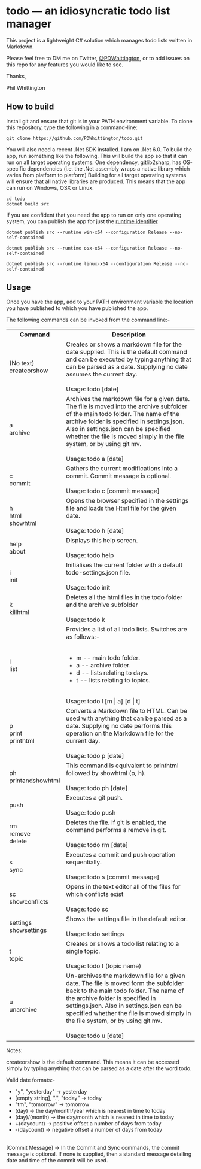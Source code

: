 # todo &mdash; an idiosyncratic todo list manager

This project is a lightweight C# solution which manages todo lists written in Markdown.

Please feel free to DM me on Twitter, [@PDWhittington](https://twitter.com/PDWhittington), or to add issues on this repo for any features you would like to see.

Thanks,

Phil Whittington

## How to build

Install git and ensure that git is in your PATH environment variable. To clone this repository, type the following in a command-line:

```
git clone https://github.com/PDWhittington/todo.git
```
You will also need a recent .Net SDK installed. I am on .Net 6.0. To build the app, run something like the following. This will build the app so that it can run on all target operating systems. One dependency, gitlib2sharp, has OS-specific dependencies (i.e. the .Net assembly wraps a native library which varies from platform to platform) Building for all target operating systems will ensure that all native libraries are produced. This means that the app can run on Windows, OSX or Linux.


```
cd todo
dotnet build src
```
If you are confident that you need the app to run on only one operating system, you can publish the app for just the [runtime identifier](https://docs.microsoft.com/en-us/dotnet/core/rid-catalog#windows-rids) 


```
dotnet publish src --runtime win-x64 --configuration Release --no-self-contained
```

```
dotnet publish src --runtime osx-x64 --configuration Release --no-self-contained
```

```
dotnet publish src --runtime linux-x64 --configuration Release --no-self-contained
```

## Usage

Once you have the app, add to your PATH environment variable the location you have published to which you have published the app.

The following commands can be invoked from the command line:-

<table>
    <tr>
        <th>
            Command
        </th>
        <th>
            Description
        </th>
    </tr>
    <tr>
        <td>
            (No text)<br/>
            createorshow
        </td>
        <td>
            Creates or shows a markdown file for the date supplied. This is the default command and can be executed by
            typing anything that can be parsed as a date. Supplying no date assumes the current day.<br /><br />
            Usage: todo [date]
        </td>
    </tr>
    <tr>
        <td>
            a<br />
            archive
        </td>
        <td>
            Archives the markdown file for a given date. The file is moved into the archive subfolder of the main todo
            folder. The name of the archive folder is specified in settings.json. Also in settings.json can be specified
            whether the file is moved simply in the file system, or by using git mv.<br /><br />
            Usage: todo a [date]
        </td>
    </tr>
    <tr>
        <td>
            c<br />
            commit
        </td>
        <td>
            Gathers the current modifications into a commit. Commit message is optional.<br /><br />
            Usage: todo c [commit message]
        </td>
    </tr>
    <tr>
        <td>
            h<br />
            html<br />
            showhtml
        </td>
        <td>
            Opens the browser specified in the settings file and loads the Html file for the given date. <br /><br />
            Usage: todo h [date]
        </td>
    </tr>
    <tr>
        <td>
            help<br />
            about
        </td>
        <td>
            Displays this help screen.<br /><br />
            Usage: todo help
        </td>
    </tr>
    <tr>
        <td>
            i<br />
            init
        </td>
        <td>
            Initialises the current folder with a default todo-settings.json file.<br /><br />
            Usage: todo init
        </td>
    </tr>
    <tr>
        <td>
            k<br />
            killhtml
        </td>
        <td>
            Deletes all the html files in the todo folder and the archive subfolder<br /><br />
            Usage: todo k
        </td>
    </tr>
    <tr>
        <td>
            l<br />
            list
        </td>
        <td>
            Provides a list of all todo lists. Switches are as follows:-<br /><br />
            <ul>
                <li>m -- main todo folder.</li>
                <li>a -- archive folder.</li>
                <li>d -- lists relating to days.</li>
                <li>t -- lists relating to topics.</li>
            </ul><br />
            Usage: todo l [m | a] [d | t]
        </td>
    </tr>
    <tr>
        <td>
            p<br />
            print<br />
            printhtml<br />
        </td>
        <td>
            Converts a Markdown file to HTML. Can be used with anything that can be parsed as a date. Supplying no date
            performs this operation on the Markdown file for the current day.<br /><br />
            Usage: todo p [date]
        </td>
    </tr>
    <tr>
        <td>
            ph<br />
            printandshowhtml
        </td>
        <td>
            This command is equivalent to printhtml followed by showhtml (p, h).<br /><br />
            Usage: todo ph [date]
        </td>
    </tr>
    <tr>
        <td>
            push
        </td>
        <td>
            Executes a git push.<br /><br />
            Usage: todo push
        </td>
    </tr>
    <tr>
        <td>
            rm<br />
            remove<br />
            delete
        </td>
        <td>
            Deletes the file. If git is enabled, the command performs a
            remove in git.<br /><br />
            Usage: todo rm [date]
        </td>
    </tr>
    <tr>
        <td>
            s<br />
            sync
        </td>
        <td>
            Executes a commit and push operation sequentially.<br /><br />
            Usage: todo s [commit message]
        </td>
    </tr>
    <tr>
        <td>
            sc<br />
            showconflicts
        </td>
        <td>
            Opens in the text editor all of the files for which conflicts exist<br /><br />
            Usage: todo sc
        </td>
    </tr>
    <tr>
        <td>
            settings<br />
            showsettings
        </td>
        <td>
            Shows the settings file in the default editor.<br /><br />
            Usage: todo settings
        </td>
    </tr>
    <tr>
        <td>
            t<br />
            topic
        </td>
        <td>
            Creates or shows a todo list relating to a single topic.<br /><br />
            Usage: todo t (topic name)
        </td>
    </tr>
    <tr>
        <td>
            u<br />
            unarchive
        </td>
        <td>
            Un-archives the markdown file for a given date. The file is moved form the subfolder back to the main todo
            folder. The name of the archive folder is specified in settings.json. Also in settings.json can be specified
            whether the file is moved simply in the file system, or by using git mv.<br /><br />
            Usage: todo u [date]
        </td>
    </tr>
<table>

Notes:

createorshow is the default command. This means it can be accessed simply by
typing anything that can be parsed as a date after the word todo.

Valid date formats:-

* "y", "yesterday" &#8594; yesterday<br/>
* [empty string], ".", "today" &#8594; today<br/>
* "tm", "tomorrow" &#8594; tomorrow<br/>
* (day) &#8594; the day/month/year which is nearest in time to today<br/>
* (day)/(month) &#8594; the day/month which is nearest in time to today<br/>
* +(daycount) &#8594; positive offset a number of days from today<br/>
* -(daycount) &#8594; negative offset a number of days from today<br/><br/>

[Commit Message] &#8594; In the Commit and Sync commands, the commit message is optional. If none is supplied, then a standard message detailing date and time of the commit will be used.

